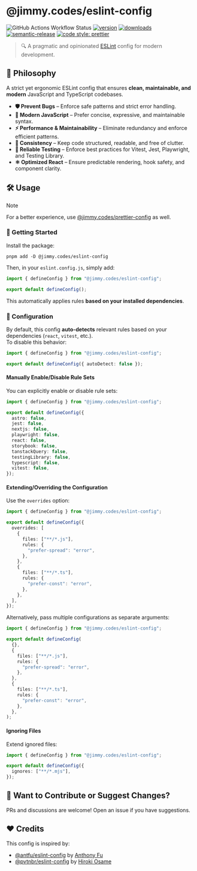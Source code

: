 # @jimmy.codes/eslint-config

![GitHub Actions Workflow Status](https://img.shields.io/github/actions/workflow/status/jimmy-guzman/eslint-config/cd.yml?style=flat-square&logo=github-actions)
[![version](https://img.shields.io/npm/v/@jimmy.codes/eslint-config.svg?logo=npm&style=flat-square)](https://www.npmjs.com/package/@jimmy.codes/eslint-config)
[![downloads](https://img.shields.io/npm/dm/@jimmy.codes/eslint-config.svg?logo=npm&style=flat-square)](http://www.npmtrends.com/@jimmy.codes/eslint-config)
[![semantic-release](https://img.shields.io/badge/%20%20%F0%9F%93%A6%F0%9F%9A%80-semantic--release-e10079.svg?style=flat-square)](https://semantic-release.gitbook.io/semantic-release)
[![code style: prettier](https://img.shields.io/badge/code_style-prettier-ff69b4.svg?style=flat-square&logo=prettier)](https://github.com/prettier/prettier)

> 🔍 A pragmatic and opinionated [ESLint](https://eslint.org) config for modern development.

## 🚀 Philosophy

A strict yet ergonomic ESLint config that ensures **clean, maintainable, and modern** JavaScript and TypeScript codebases.

- **🛡️ Prevent Bugs** – Enforce safe patterns and strict error handling.
- **🌟 Modern JavaScript** – Prefer concise, expressive, and maintainable syntax.
- **⚡ Performance & Maintainability** – Eliminate redundancy and enforce efficient patterns.
- **🧹 Consistency** – Keep code structured, readable, and free of clutter.
- **🧪 Reliable Testing** – Enforce best practices for Vitest, Jest, Playwright, and Testing Library.
- **⚛️ Optimized React** – Ensure predictable rendering, hook safety, and component clarity.

## 🛠️ Usage

> [!NOTE]  
> For a better experience, use [@jimmy.codes/prettier-config](https://github.com/jimmy-guzman/prettier-config) as well.

### 🔨 Getting Started

Install the package:

```
pnpm add -D @jimmy.codes/eslint-config
```

Then, in your `eslint.config.js`, simply add:

```mjs
import { defineConfig } from "@jimmy.codes/eslint-config";

export default defineConfig();
```

This automatically applies rules **based on your installed dependencies**.

### 🔧 Configuration

By default, this config **auto-detects** relevant rules based on your dependencies (`react`, `vitest`, etc.).  
To disable this behavior:

```ts
import { defineConfig } from "@jimmy.codes/eslint-config";

export default defineConfig({ autoDetect: false });
```

#### **Manually Enable/Disable Rule Sets**

You can explicitly enable or disable rule sets:

```ts
import { defineConfig } from "@jimmy.codes/eslint-config";

export default defineConfig({
  astro: false,
  jest: false,
  nextjs: false,
  playwright: false,
  react: false,
  storybook: false,
  tanstackQuery: false,
  testingLibrary: false,
  typescript: false,
  vitest: false,
});
```

#### **Extending/Overriding the Configuration**

Use the `overrides` option:

```ts
import { defineConfig } from "@jimmy.codes/eslint-config";

export default defineConfig({
  overrides: [
    {
      files: ["**/*.js"],
      rules: {
        "prefer-spread": "error",
      },
    },
    {
      files: ["**/*.ts"],
      rules: {
        "prefer-const": "error",
      },
    },
  ],
});
```

Alternatively, pass multiple configurations as separate arguments:

```ts
import { defineConfig } from "@jimmy.codes/eslint-config";

export default defineConfig(
  {},
  {
    files: ["**/*.js"],
    rules: {
      "prefer-spread": "error",
    },
  },
  {
    files: ["**/*.ts"],
    rules: {
      "prefer-const": "error",
    },
  },
);
```

#### **Ignoring Files**

Extend ignored files:

```ts
import { defineConfig } from "@jimmy.codes/eslint-config";

export default defineConfig({
  ignores: ["**/*.mjs"],
});
```

## 💬 Want to Contribute or Suggest Changes?

PRs and discussions are welcome! Open an issue if you have suggestions.

## ❤️ Credits

This config is inspired by:

- [@antfu/eslint-config](https://github.com/antfu/eslint-config) by [Anthony Fu](https://antfu.me)
- [@pvtnbr/eslint-config](https://github.com/privatenumber/eslint-config) by [Hiroki Osame](https://hirok.io)
